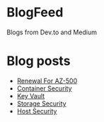 # BlogFeed
Blogs from Dev.to and Medium

# Blog posts
<!-- BLOG-POST-LIST:START -->
- [Renewal For AZ-500](https://engsooncheah.medium.com/renewal-for-az-500-170a067c1c49?source=rss-18b0bdc43bc0------2)
- [Container Security](https://dev.to/cheahengsoon/container-security-4mb1)
- [Key Vault](https://dev.to/cheahengsoon/key-vault-4i7k)
- [Storage Security](https://dev.to/cheahengsoon/storage-security-4gp5)
- [Host Security](https://dev.to/cheahengsoon/host-security-ci2)
<!-- BLOG-POST-LIST:END -->
